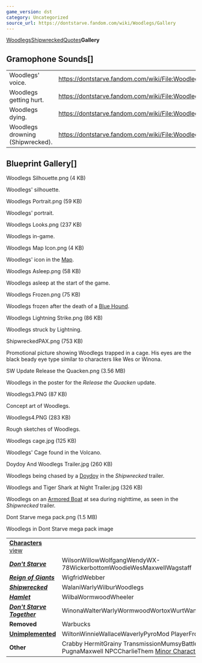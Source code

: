 ```yaml
---
game_version: dst
category: Uncategorized
source_url: https://dontstarve.fandom.com/wiki/Woodlegs/Gallery
---
```


[Woodlegs](/wiki/Woodlegs "Woodlegs")[Shipwrecked](/wiki/Woodlegs/Shipwrecked "Woodlegs/Shipwrecked")[Quotes](/wiki/Woodlegs/Quotes "Woodlegs/Quotes")**Gallery**

## Gramophone Sounds[]

|  |  |
| --- | --- |
| Woodlegs' voice. | <https://dontstarve.fandom.com/wiki/File:Woodlegs_Voice.ogg> |
| Woodlegs getting hurt. | <https://dontstarve.fandom.com/wiki/File:Woodlegs_Hurt_Voice.ogg> |
| Woodlegs dying. | <https://dontstarve.fandom.com/wiki/File:Woodlegs_Death_Voice.ogg> |
| Woodlegs drowning (Shipwrecked). | <https://dontstarve.fandom.com/wiki/File:Woodlegs_Drowning_Voice.ogg> |

## Blueprint Gallery[]

Woodlegs Silhouette.png (4 KB)

Woodlegs' silhouette.

Woodlegs Portrait.png (59 KB)

Woodlegs' portrait.

Woodlegs Looks.png (237 KB)

Woodlegs in-game.

Woodlegs Map Icon.png (4 KB)

Woodlegs' icon in the [Map](/wiki/Map "Map").

Woodlegs Asleep.png (58 KB)

Woodlegs asleep at the start of the game.

Woodlegs Frozen.png (75 KB)

Woodlegs frozen after the death of a [Blue Hound](/wiki/Blue_Hound "Blue Hound").

Woodlegs Lightning Strike.png (86 KB)

Woodlegs struck by Lightning.

ShipwreckedPAX.png (753 KB)

Promotional picture showing Woodlegs trapped in a cage. His eyes are the black beady eye type similar to characters like Wes or Winona.

SW Update Release the Quacken.png (3.56 MB)

Woodlegs in the poster for the *Release the Quacken* update.

Woodlegs3.PNG (87 KB)

Concept art of Woodlegs.

Woodlegs4.PNG (283 KB)

Rough sketches of Woodlegs.

Woodlegs cage.jpg (125 KB)

Woodlegs' Cage found in the Volcano.

Doydoy And Woodlegs Trailer.jpg (260 KB)

Woodlegs being chased by a [Doydoy](/wiki/Doydoy "Doydoy") in the *Shipwrecked* trailer.

Woodlegs and Tiger Shark at Night Trailer.jpg (326 KB)

Woodlegs on an [Armored Boat](/wiki/Armored_Boat "Armored Boat") at sea during nighttime, as seen in the *Shipwrecked* trailer.

Dont Starve mega pack.png (1.5 MB)

Woodlegs in Dont Starve mega pack image

|  |  |
| --- | --- |
| **[Characters](/wiki/Characters "Characters")** [view](/wiki/Template:Characters "Template:Characters") | |
| ***[Don't Starve](/wiki/Don%27t_Starve "Don't Starve")*** | WilsonWillowWolfgangWendyWX-78WickerbottomWoodieWesMaxwellWagstaff |
| ***[Reign of Giants](/wiki/Reign_of_Giants "Reign of Giants")*** | WigfridWebber |
| ***[Shipwrecked](/wiki/Shipwrecked "Shipwrecked")*** | WalaniWarlyWilburWoodlegs |
| ***[Hamlet](/wiki/Hamlet "Hamlet")*** | WilbaWormwoodWheeler |
| ***[Don't Starve Together](/wiki/Don%27t_Starve_Together "Don't Starve Together")*** | WinonaWalterWarlyWormwoodWortoxWurtWandaWonkey |
| **Removed** | Warbucks |
| **[Unimplemented](/wiki/Unimplemented_Characters "Unimplemented Characters")** | WiltonWinnieWallaceWaverlyPyroMod PlayerFrog Webber |
| **Other** | Crabby HermitGrainy TransmissionMumsyBattlemaster PugnaMaxwell NPCCharlieThem [Minor Characters](/wiki/Minor_Characters "Minor Characters") |